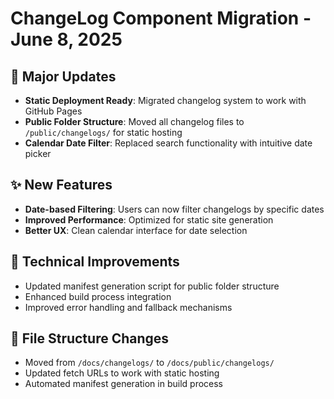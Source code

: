 # ChangeLog Component Migration - June 8, 2025

## 🚀 Major Updates
- **Static Deployment Ready**: Migrated changelog system to work with GitHub Pages
- **Public Folder Structure**: Moved all changelog files to `/public/changelogs/` for static hosting
- **Calendar Date Filter**: Replaced search functionality with intuitive date picker

## ✨ New Features
- **Date-based Filtering**: Users can now filter changelogs by specific dates
- **Improved Performance**: Optimized for static site generation
- **Better UX**: Clean calendar interface for date selection

## 🔧 Technical Improvements
- Updated manifest generation script for public folder structure
- Enhanced build process integration
- Improved error handling and fallback mechanisms

## 📁 File Structure Changes
- Moved from `/docs/changelogs/` to `/docs/public/changelogs/`
- Updated fetch URLs to work with static hosting
- Automated manifest generation in build process